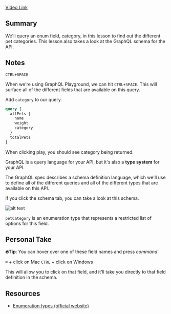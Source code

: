 [Video Link](https://egghead.io/lessons/graphql-query-an-enumeration-type-with-graphql)

## Summary

We'll query an enum field, category, in this lesson to find out the different pet categories. This lesson also takes a look at the GraphQL schema for the API.

## Notes

<TimeStamp start="0:15" end="0:18">

`CTRL+SPACE`

</TimeStamp>

When we're using GraphQL Playground, we can hit `CTRL+SPACE`. This will surface all of the different fields that are available on this query.

Add `category` to our query. 

<TimeStamp start="0:22" end="0:27">

```graphql
query {
  allPets {
    name
    weight
    category
  }
  totalPets
}
```

</TimeStamp>

When clicking play, you should see category being returned.

GraphQL is a query language for your API, but it's also a **type system** for your API.

The GraphQL spec describes a schema definition language, which we'll use to define all of the different queries and all of the different types that are available on this API.

If you click the schema tab, you can take a look at this schema.

![alt text](https://res.cloudinary.com/dg3gyk0gu/image/upload/v1563555708/transcript-images/query-an-enumeration-type-with-graphql-schema-tab.png)

`petCategory` is an enumeration type that represents a restricted list of options for this field.

## Personal Take

**🔥Tip**: You can hover over one of these field names and press _command_. 

<TimeStamp start="1:24" end="1:29">

`⌘` + click on Mac 
`CTRL` + click on Windows

</TimeStamp>

This will allow you to click on that field, and it'll take you directly to that field definition in the schema.

## Resources

- [Enumeration types (official website)](https://graphql.org/learn/schema/#enumeration-types)
